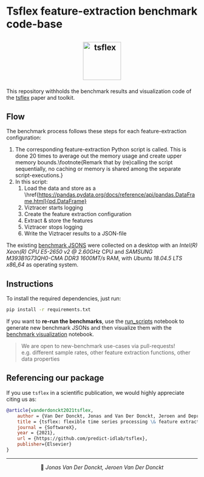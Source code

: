 # Tsflex feature-extraction benchmark code-base

## <p align="center"> <a href="https://predict-idlab.github.io/tsflex"><img alt="tsflex" src="https://raw.githubusercontent.com/predict-idlab/tsflex/main/docs/_static/logo.png" height="100"></a></p>


This repository withholds the benchmark results and visualization code of the [tsflex](https://github.com/predict-idlab/tsflex) paper and toolkit.

## Flow

The benchmark process follows these steps for each feature-extraction configuration:

1. The corresponding feature-extraction Python script is called. This is done 20 times to average out the memory usage and create upper memory bounds.\footnote{Remark that by (re)calling the script sequentially, no caching or memory is shared among the separate script-executions.}
2. In this script:
   1. Load the data and store as a \href{https://pandas.pydata.org/docs/reference/api/pandas.DataFrame.html}{pd.DataFrame}
   2. Viztracer starts logging
   3. Create the feature extraction configuration
   4. Extract \& store the features
   5. Viztracer stops logging
   6. Write the Viztracer results to a JSON-file

The existing [benchmark JSONS](code/benchmark_jsons/) were collected on a desktop with an *Intel(R) Xeon(R) CPU E5-2650 v2 @ 2.60GHz* CPU and *SAMSUNG M393B1G73QH0-CMA DDR3 1600MT/s* RAM, with *Ubuntu 18.04.5 LTS x86\_64* as operating system.


## Instructions

To install the required dependencies, just run:

```bash
pip install -r requirements.txt
```


If you want to **re-run the benchmarks**, use the [run_scripts](code/run_scripts.ipynb) notebook to generate new benchmark JSONs and then visualize them with the [benchmark visualization](code/benchmark_visualizations.ipynb) notebook.


> We are open to new-benchmark use-cases via pull-requests!<br>
> e.g. different sample rates, other feature extraction functions, other data properties


## Referencing our package

If you use `tsflex` in a scientific publication, we would highly appreciate citing us as:

```bibtex
@article{vanderdonckt2021tsflex,
    author = {Van Der Donckt, Jonas and Van Der Donckt, Jeroen and Deprost, Emiel and Van Hoecke, Sofie},
    title = {tsflex: flexible time series processing \& feature extraction},
    journal = {SoftwareX},
    year = {2021},
    url = {https://github.com/predict-idlab/tsflex},
    publisher={Elsevier}
}
```


---

<p align="center">
👤 <i>Jonas Van Der Donckt, Jeroen Van Der Donckt</i>
</p>
